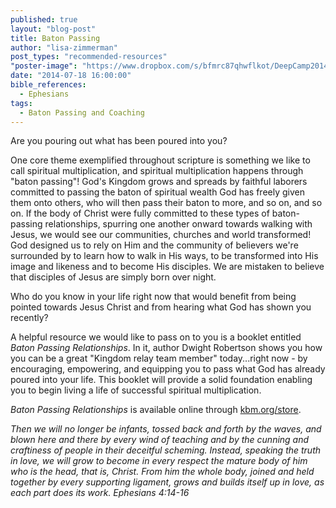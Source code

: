 ```yaml
---
published: true
layout: "blog-post"
title: Baton Passing
author: "lisa-zimmerman"
post_types: "recommended-resources"
"poster-image": "https://www.dropbox.com/s/bfmrc87qhwflkot/DeepCamp2014_242.jpg"
date: "2014-07-18 16:00:00"
bible_references: 
  - Ephesians
tags: 
  - Baton Passing and Coaching
---
```


Are you pouring out what has been poured into you?

One core theme exemplified throughout scripture is something we like to call spiritual multiplication, and spiritual multiplication happens through "baton passing"!  God's Kingdom grows and spreads by faithful laborers committed to passing the baton of spiritual wealth God has freely given them onto others, who will then pass their baton to more, and so on, and so on.  If the body of Christ were fully committed to these types of baton-passing relationships, spurring one another onward towards walking with Jesus, we would see our communities, churches and world transformed!  God designed us to rely on Him and the community of believers we're surrounded by to learn how to walk in His ways, to be transformed into His image and likeness and to become His disciples.  We are mistaken to believe that disciples of Jesus are simply born over night.     

Who do you know in your life right now that would benefit from being pointed towards Jesus Christ and from hearing what God has shown you recently?

A helpful resource we would like to pass on to you is a booklet entitled *Baton Passing Relationships*.  In it, author Dwight Robertson shows you how you can be a great "Kingdom relay team member" today...right now - by encouraging, empowering, and equipping you to pass what God has already poured into your life.  This booklet will provide a solid foundation enabling you to begin living a life of successful spiritual multiplication.

*Baton Passing Relationships* is available online through <a href="http://kbm.donorshops.com/product/KBM0004/batonpassingbooklet.php" target="_blank">kbm.org/store</a>.

*Then we will no longer be infants, tossed back and forth by the waves, and blown here and there by every wind of teaching and by the cunning and craftiness of people in their deceitful scheming. Instead, speaking the truth in love, we will grow to become in every respect the mature body of him who is the head, that is, Christ. From him the whole body, joined and held together by every supporting ligament, grows and builds itself up in love, as each part does its work.  Ephesians 4:14-16*
